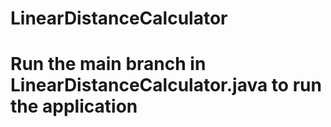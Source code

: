 # LinearDistanceCalculator
# Run the main branch in LinearDistanceCalculator.java to run the application
